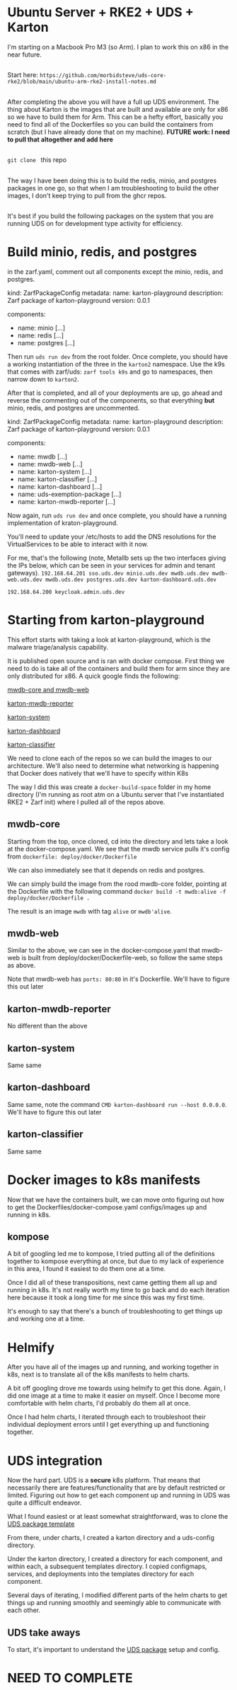 # Ubuntu Server + RKE2 + UDS + Karton
I'm starting on a Macbook Pro M3 (so Arm). I plan to work this on x86 in the near future. 
##
Start here: `https://github.com/morbidsteve/uds-core-rke2/blob/main/ubuntu-arm-rke2-install-notes.md`
##
After completing the above you will have a full up UDS environment. The thing about Karton is the images that are built and available are only for x86 so we have to build them for Arm.
This can be a hefty effort, basically you need to find all of the Dockerfiles so you can build the containers from scratch (but I have already done that on my machine). **FUTURE work: I need to pull that altogether and add here**
##
`git clone ` this repo
##
The way I have been doing this is to build the redis, minio, and postgres packages in one go, so that when I am troubleshooting to build the other images, I don't keep trying to pull from the ghcr repos.
##
It's best if you build the following packages on the system that you are running UDS on for development type activity for efficiency.
# Build minio, redis, and postgres

in the zarf.yaml, comment out all components except the minio, redis, and postgres.

kind: ZarfPackageConfig
metadata:
name: karton-playground
description: Zarf package of karton-playground
version: 0.0.1

components:
- name: minio
    [...]
- name: redis
    [...]
- name: postgres
    [...]


Then run `uds run dev` from the root folder. Once complete, you should have a working instantiation of the three in the `karton2` namespace.
Use the k9s that comes with zarf/uds: `zarf tools k9s` and go to namespaces, then narrow down to `karton2`.

After that is completed, and all of your deployments are up, go ahead and reverse the commenting out of the components, so that everything **but** minio, redis, and postgres are uncommented.


kind: ZarfPackageConfig
metadata:
name: karton-playground
description: Zarf package of karton-playground
version: 0.0.1

components:
- name: mwdb
    [...]
- name: mwdb-web
    [...]
- name: karton-system
    [...]
- name: karton-classifier
    [...]
- name: karton-dashboard
    [...]
- name: uds-exemption-package
    [...]
- name: karton-mwdb-reporter
    [...]

Now again, run `uds run dev` and once complete, you should have a running implementation of kraton-playground.

You'll need to update your /etc/hosts to add the DNS resolutions for the VirtualServices to be able to interact with it now.

For me, that's the following (note, Metallb sets up the two interfaces giving the IPs below, which can be seen in your services for admin and tenant gateways).
`192.168.64.201	sso.uds.dev minio.uds.dev mwdb.uds.dev mwdb-web.uds.dev mwdb.uds.dev postgres.uds.dev karton-dashboard.uds.dev`

`192.168.64.200	keycloak.admin.uds.dev`



# Starting from karton-playground
This effort starts with taking a look at karton-playground, which is the malware triage/analysis capability. 

It is published open source and is ran with docker compose. First thing we need to do is take all of the containers and build them for arm since they are only distributed for x86.
A quick google finds the following:

[mwdb-core and mwdb-web](https://github.com/CERT-Polska/mwdb-core)

[karton-mwdb-reporter](https://github.com/CERT-Polska/karton-mwdb-reporter)

[karton-system](https://github.com/CERT-Polska/karton)

[karton-dashboard](https://github.com/CERT-Polska/karton-dashboard)

[karton-classifier](https://github.com/CERT-Polska/karton-classifier)

We need to clone each of the repos so we can build the images to our architecture. We'll also need to determine what networking is happening that Docker does natively that we'll have to specify within K8s

The way I did this was create a `docker-build-space` folder in my home directory (I'm running as root atm on a Ubuntu server that I've instantiated RKE2 + Zarf init) where I pulled all of the repos above.


## mwdb-core
Starting from the top, once cloned, cd into the directory and lets take a look at the docker-compose.yaml. We see that the mwdb service pulls it's config from `dockerfile: deploy/docker/Dockerfile`

We can also immediately see that it depends on redis and postgres.

We can simply build the image from the rood mwdb-core folder, pointing at the Dockerfile with the following command `docker build -t mwdb:alive -f deploy/docker/Dockerfile .`

The result is an image `mwdb` with tag `alive` or `mwdb'alive`. 

## mwdb-web
Similar to the above, we can see in the docker-compose.yaml that mwdb-web is built from deploy/docker/Dockerfile-web, so follow the same steps as above.

Note that mwdb-web has `ports: 80:80` in it's Dockerfile. We'll have to figure this out later

## karton-mwdb-reporter
No different than the above

## karton-system
Same same

## karton-dashboard
Same same, note the command `CMD karton-dashboard run --host 0.0.0.0`. We'll have to figure this out later

## karton-classifier
Same same

# Docker images to k8s manifests
Now that we have the containers built, we can move onto figuring out how to get the Dockerfiles/docker-compose.yaml configs/images up and running in k8s.

## kompose
A bit of googling led me to kompose, I tried putting all of the definitions together to kompose everything at once, but due to my lack of experience in this area, I found it easiest to do them one at a time.

Once I did all of these transpositions, next came getting them all up and running in k8s. It's not really worth my time to go back and do each iteration here because it took a long time for me since this was my first time.

It's enough to say that there's a bunch of troubleshooting to get things up and working one at a time. 

# Helmify
After you have all of the images up and running, and working together in k8s, next is to translate all of the k8s manifests to helm charts. 

A bit off googling drove me towards using helmify to get this done. Again, I did one image at a time to make it easier on myself. Once I become more comfortable with helm charts, I'd probably do them all at once. 

Once I had helm charts, I iterated through each to troubleshoot their individual deployment errors until I get everything up and functioning together. 

# UDS integration
Now the hard part. UDS is a **secure** k8s platform. That means that necessarily there are features/functionality that are by default restricted or limited. Figuring out how to get each component up and running in UDS was quite a difficult endeavor.

What I found easiest or at least somewhat straightforward, was to clone the [UDS package template](https://github.com/uds-packages/template/tree/main)

From there, under charts, I created a karton directory and a uds-config directory.

Under the karton directory, I created a directory for each component, and within each, a subsequent templates directory. I copied configmaps, services, and deployments into the templates directory for each component. 

Several days of iterating, I modified different parts of the helm charts to get things up and running smoothly and seemingly able to communicate with each other.

## UDS take aways
To start, it's important to understand the [UDS package](https://uds.defenseunicorns.com/structure/packages/) setup and config.


# NEED TO COMPLETE